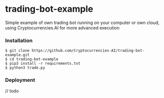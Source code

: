 # trading-bot-example

Simple example of own trading bot running on your computer or own cloud, using Cryptocurrencies.AI for more advanced execution

### Installation

```
$ git clone https://github.com/Cryptocurrencies-AI/trading-bot-example.git
$ cd trading-bot-example
$ pip3 install -r requirements.txt
$ python3 trade.py
```

### Deployment

// todo
